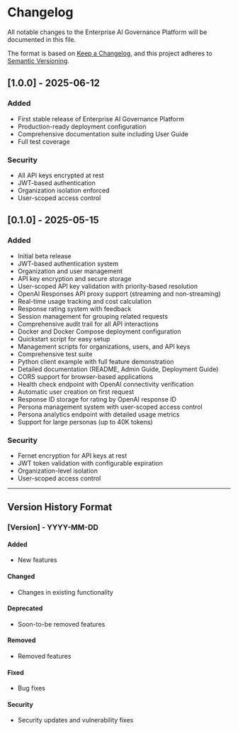 # Changelog

All notable changes to the Enterprise AI Governance Platform will be documented in this file.

The format is based on [Keep a Changelog](https://keepachangelog.com/en/1.0.0/),
and this project adheres to [Semantic Versioning](https://semver.org/spec/v2.0.0.html).

## [1.0.0] - 2025-06-12

### Added
- First stable release of Enterprise AI Governance Platform
- Production-ready deployment configuration
- Comprehensive documentation suite including User Guide
- Full test coverage

### Security
- All API keys encrypted at rest
- JWT-based authentication
- Organization isolation enforced
- User-scoped access control

## [0.1.0] - 2025-05-15

### Added
- Initial beta release
- JWT-based authentication system
- Organization and user management
- API key encryption and secure storage
- User-scoped API key validation with priority-based resolution
- OpenAI Responses API proxy support (streaming and non-streaming)
- Real-time usage tracking and cost calculation
- Response rating system with feedback
- Session management for grouping related requests
- Comprehensive audit trail for all API interactions
- Docker and Docker Compose deployment configuration
- Quickstart script for easy setup
- Management scripts for organizations, users, and API keys
- Comprehensive test suite
- Python client example with full feature demonstration
- Detailed documentation (README, Admin Guide, Deployment Guide)
- CORS support for browser-based applications
- Health check endpoint with OpenAI connectivity verification
- Automatic user creation on first request
- Response ID storage for rating by OpenAI response ID
- Persona management system with user-scoped access control
- Persona analytics endpoint with detailed usage metrics
- Support for large personas (up to 40K tokens)

### Security
- Fernet encryption for API keys at rest
- JWT token validation with configurable expiration
- Organization-level isolation
- User-scoped access control

---

## Version History Format

### [Version] - YYYY-MM-DD

#### Added
- New features

#### Changed
- Changes in existing functionality

#### Deprecated
- Soon-to-be removed features

#### Removed
- Removed features

#### Fixed
- Bug fixes

#### Security
- Security updates and vulnerability fixes

